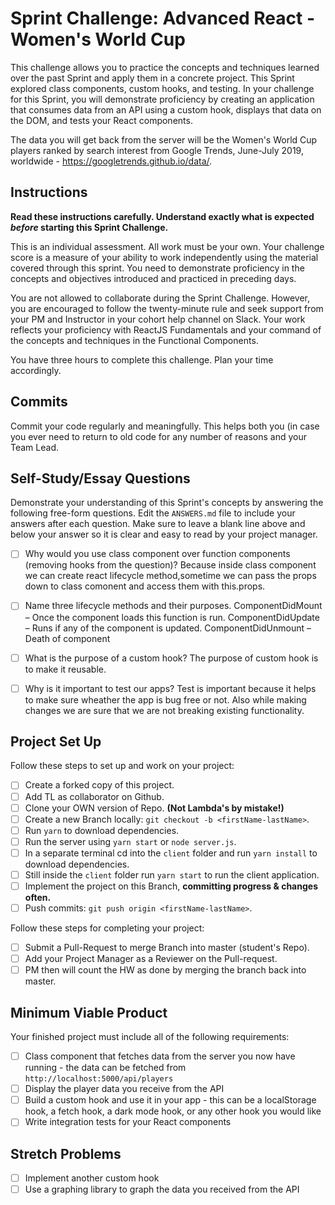 # Sprint Challenge: Advanced React - Women's World Cup

This challenge allows you to practice the concepts and techniques learned over the past Sprint and apply them in a concrete project. This Sprint explored class components, custom hooks, and testing. In your challenge for this Sprint, you will demonstrate proficiency by creating an application that consumes data from an API using a custom hook, displays that data on the DOM, and tests your React components.

The data you will get back from the server will be the Women's World Cup players ranked by search interest from Google Trends, June-July 2019, worldwide - https://googletrends.github.io/data/.

## Instructions

**Read these instructions carefully. Understand exactly what is expected _before_ starting this Sprint Challenge.**

This is an individual assessment. All work must be your own. Your challenge score is a measure of your ability to work independently using the material covered through this sprint. You need to demonstrate proficiency in the concepts and objectives introduced and practiced in preceding days.

You are not allowed to collaborate during the Sprint Challenge. However, you are encouraged to follow the twenty-minute rule and seek support from your PM and Instructor in your cohort help channel on Slack. Your work reflects your proficiency with ReactJS Fundamentals and your command of the concepts and techniques in the Functional Components.

You have three hours to complete this challenge. Plan your time accordingly.

## Commits

Commit your code regularly and meaningfully. This helps both you (in case you ever need to return to old code for any number of reasons and your Team Lead.

## Self-Study/Essay Questions

Demonstrate your understanding of this Sprint's concepts by answering the following free-form questions. Edit the `ANSWERS.md` file to include your answers after each question. Make sure to leave a blank line above and below your answer so it is clear and easy to read by your project manager.

- [ ] Why would you use class component over function components (removing hooks from the question)?
   Because inside class component we can create react lifecycle method,sometime we can pass the props down to class comonent and access them with this.props.

- [ ] Name three lifecycle methods and their purposes.
   ComponentDidMount – Once the component loads this function is run.
   ComponentDidUpdate – Runs if any of the component is updated.
   ComponentDidUnmount – Death of  component

- [ ] What is the purpose of a custom hook?
The purpose of custom hook is to make it reusable. 

- [ ] Why is it important to test our apps?
Test is important because it helps to make sure  wheather the app is bug free or not. Also while making changes we are sure that we are not breaking existing functionality.

## Project Set Up

Follow these steps to set up and work on your project:

- [ ] Create a forked copy of this project.
- [ ] Add TL as collaborator on Github.
- [ ] Clone your OWN version of Repo. **(Not Lambda's by mistake!)**
- [ ] Create a new Branch locally: `git checkout -b <firstName-lastName>`.
- [ ] Run `yarn` to download dependencies.
- [ ] Run the server using `yarn start` or `node server.js`.
- [ ] In a separate terminal cd into the `client` folder and run `yarn install` to download dependencies.
- [ ] Still inside the `client` folder run `yarn start` to run the client application.
- [ ] Implement the project on this Branch, **committing progress & changes often.**
- [ ] Push commits: `git push origin <firstName-lastName>`.

Follow these steps for completing your project:

- [ ] Submit a Pull-Request to merge <firstName-lastName> Branch into master (student's  Repo).
- [ ] Add your Project Manager as a Reviewer on the Pull-request.
- [ ] PM then will count the HW as done by merging the branch back into master.

## Minimum Viable Product

Your finished project must include all of the following requirements:

- [ ] Class component that fetches data from the server you now have running - the data can be fetched from `http://localhost:5000/api/players`
- [ ] Display the player data you receive from the API
- [ ] Build a custom hook and use it in your app - this can be a localStorage hook, a fetch hook, a dark mode hook, or any other hook you would like
- [ ] Write integration tests for your React components

## Stretch Problems

- [ ] Implement another custom hook
- [ ] Use a graphing library to graph the data you received from the API
